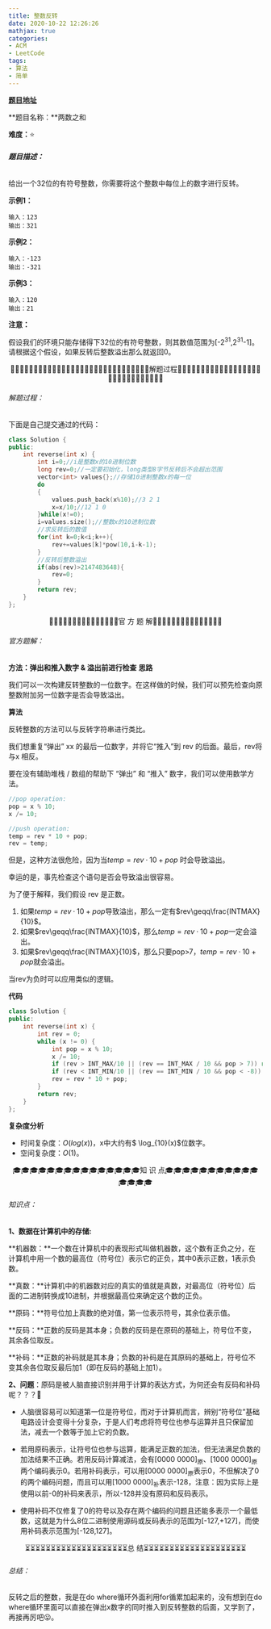 ```yaml
---
title: 整数反转
date: 2020-10-22 12:26:26
mathjax: true
categories:
- ACM
- LeetCode
tags:
- 算法
- 简单
---
```


**[题目地址](https://leetcode-cn.com/problems/two-sum/)**

**题目名称：**两数之和

**难度：**⭐

###### **题目描述：**

给出一个32位的有符号整数，你需要将这个整数中每位上的数字进行反转。

<!-- more -->

**示例1：**

```
输入：123
输出：321
```

**示例2：**

```
输入：-123
输出：-321
```

**示例3：**

```
输入：120
输出：21
```

**注意：**

假设我们的环境只能存储得下32位的有符号整数，则其数值范围为[-2<sup>31</sup>,2<sup>31</sup>-1]。请根据这个假设，如果反转后整数溢出那么就返回0。



<center>🙋‍♂️🙋‍♂️🙋‍♂️🙋‍♂️🙋‍♂️🙋‍♂️🙋‍♂️🙋‍♂️🙋‍♂️🙋‍♂️🙋‍♂️🙋‍♂️🙋‍♂️🙋‍♂️🙋‍♂️解题过程🙋‍♂️🙋‍♂️🙋‍♂️🙋‍♂️🙋‍♂️🙋‍♂️🙋‍♂️🙋‍♂️🙋‍♂️🙋‍♂️🙋‍♂️🙋‍♂️🙋‍♂️🙋‍♂️🙋‍♂️</center>

###### 解题过程：

下面是自己提交通过的代码：

```c++
class Solution {
public:
    int reverse(int x) {
        int i=0;//i是整数x的10进制位数
        long rev=0;//一定要初始化，long类型8字节反转后不会超出范围
        vector<int> values{};//存储10进制整数x的每一位
        do
        {
            values.push_back(x%10);//3 2 1
            x=x/10;//12 1 0
        }while(x!=0);
        i=values.size();//整数x的10进制位数
        //求反转后的数值
        for(int k=0;k<i;k++){
            rev+=values[k]*pow(10,i-k-1);
        }
        //反转后整数溢出
        if(abs(rev)>2147483648){
            rev=0;
        }
        return rev;
    }
};
```



<center>💎💎💎💎💎💎💎💎💎💎💎💎💎💎💎官 方 题 解💎💎💎💎💎💎💎💎💎💎💎💎💎💎💎</center>

###### 官方题解：

**方法：弹出和推入数字 & 溢出前进行检查**
**思路**

我们可以一次构建反转整数的一位数字。在这样做的时候，我们可以预先检查向原整数附加另一位数字是否会导致溢出。

**算法**

反转整数的方法可以与反转字符串进行类比。

我们想重复“弹出” xx 的最后一位数字，并将它“推入”到 rev 的后面。最后，rev将与x 相反。

要在没有辅助堆栈 / 数组的帮助下 “弹出” 和 “推入” 数字，我们可以使用数学方法。

```c++
//pop operation:
pop = x % 10;
x /= 10;

//push operation:
temp = rev * 10 + pop;
rev = temp;
```

但是，这种方法很危险，因为当$temp=rev·10+pop$  时会导致溢出。

幸运的是，事先检查这个语句是否会导致溢出很容易。

为了便于解释，我们假设 rev 是正数。

1. 如果$temp=rev·10+pop$导致溢出，那么一定有$rev\geqq\frac{INTMAX}{10}$。
2. 如果$rev\geqq\frac{INTMAX}{10}$，那么$temp=rev·10+pop$一定会溢出。
3. 如果$rev\geqq\frac{INTMAX}{10}$，那么只要pop>7，$temp=rev·10+pop$就会溢出。

当rev为负时可以应用类似的逻辑。

**代码**

```c++
class Solution {
public:
    int reverse(int x) {
        int rev = 0;
        while (x != 0) {
            int pop = x % 10;
            x /= 10;
            if (rev > INT_MAX/10 || (rev == INT_MAX / 10 && pop > 7)) return 0;
            if (rev < INT_MIN/10 || (rev == INT_MIN / 10 && pop < -8)) return 0;
            rev = rev * 10 + pop;
        }
        return rev;
    }
};
```

**复杂度分析**

- 时间复杂度：$O(log(x))$，x中大约有$ \log_{10}(x)$位数字。
- 空间复杂度：$O(1)$。



<center>🎓🎓🎓🎓🎓🎓🎓🎓🎓🎓🎓🎓🎓🎓🎓知 识 点🎓🎓🎓🎓🎓🎓🎓🎓🎓🎓🎓🎓🎓🎓🎓</center>

###### 知识点：

**1、数据在计算机中的存储:**

**机器数：**一个数在计算机中的表现形式叫做机器数，这个数有正负之分，在计算机中用一个数的最高位（符号位）表示它的正负，其中0表示正数，1表示负数。

**真数：**计算机中的机器数对应的真实的值就是真数，对最高位（符号位）后面的二进制转换成10进制，并根据最高位来确定这个数的正负。

**原码：**符号位加上真数的绝对值，第一位表示符号，其余位表示值。

**反码：**正数的反码是其本身；负数的反码是在原码的基础上，符号位不变，其余各位取反。

**补码：**正数的补码就是其本身；负数的补码是在其原码的基础上，符号位不变其余各位取反最后加1（即在反码的基础上加1）。

**2、问题**：原码是被人脑直接识别并用于计算的表达方式，为何还会有反码和补码呢？？？👀

- 人脑很容易可以知道第一位是符号位，而对于计算机而言，辨别“符号位”基础电路设计会变得十分复杂，于是人们考虑将符号位也参与运算并且只保留加法，减去一个数等于加上它的负数。

- 若用原码表示，让符号位也参与运算，能满足正数的加法，但无法满足负数的加法结果不正确。若用反码计算减法，会有[0000 0000]<sub>原</sub>、[1000 0000]<sub>原</sub>两个编码表示0。若用补码表示，可以用[0000 0000]<sub>原</sub>表示0，不但解决了0的两个编码问题，而且可以用[1000 0000]<sub>补</sub>表示-128，注意：因为实际上是使用以前-0的补码来表示，所以-128并没有原码和反码表示。
- 使用补码不仅修复了0的符号以及存在两个编码的问题且还能多表示一个最低数，这就是为什么8位二进制使用源码或反码表示的范围为[-127,+127]，而使用补码表示范围为[-128,127]。



<center>⏳⏳⏳⏳⏳⏳⏳⏳⏳⏳⏳⏳⏳⏳⏳⏳⏳⏳⏳⏳总 结⏳⏳⏳⏳⏳⏳⏳⏳⏳⏳⏳⏳⏳⏳⏳⏳⏳⏳⏳⏳</center>

###### 总结：

反转之后的整数，我是在do where循环外面利用for循累加起来的，没有想到在do where循环里面可以直接在弹出x数字的同时推入到反转整数的后面，又学到了，再接再厉吧😛。




